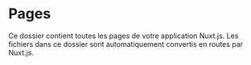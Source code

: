 # Pages

Ce dossier contient toutes les pages de votre application Nuxt.js.
Les fichiers dans ce dossier sont automatiquement convertis en routes par Nuxt.js.
